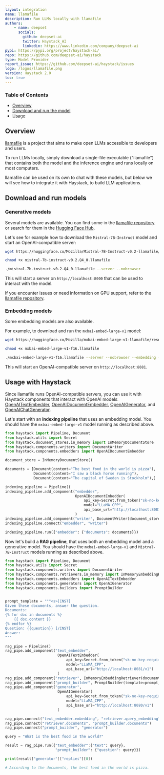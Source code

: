 ```yaml
---
layout: integration
name: llamafile
description: Run LLMs locally with llamafile
authors:
    - name: deepset
      socials:
        github: deepset-ai
        twitter: Haystack_AI
        linkedin: https://www.linkedin.com/company/deepset-ai
pypi: https://pypi.org/project/haystack-ai/
repo: https://github.com/deepset-ai/haystack
type: Model Provider
report_issue: https://github.com/deepset-ai/haystack/issues
logo: /logos/llamafile.png
version: Haystack 2.0
toc: true
---
```


### **Table of Contents**

- [Overview](#overview)
- [Download and run the model](#download-and-run-the-model)
- [Usage](#usage)

## Overview

[llamafile](https://github.com/Mozilla-Ocho/llamafile) is a project that aims to make open LLMs accessible to developers and users.

To run LLMs locally, simply download a single-file executable ("llamafile") that contains both the model and the inference engine and runs locally on most computers.

llamafile can be used on its own to chat with these models, but below we will see how to integrate it with Haystack, to build LLM applications.

## Download and run models
### Generative models
Several models are available. You can find some in the [llamafile repository](https://github.com/Mozilla-Ocho/llamafile) or search for them in the [Hugging Face Hub](https://huggingface.co/models?library=llamafile).

Let's see for example how to download the `Mistral-7B-Instruct` model and start an OpenAI-compatible server:

```bash
wget https://huggingface.co/Mozilla/Mistral-7B-Instruct-v0.2-llamafile/resolve/main/mistral-7b-instruct-v0.2.Q4_0.llamafile

chmod +x mistral-7b-instruct-v0.2.Q4_0.llamafile

./mistral-7b-instruct-v0.2.Q4_0.llamafile --server --nobrowser
```

This will start a server on `http://localhost:8000` that can be used to interact with the model.

If you encounter issues or need information on GPU support, refer to the [llamafile repository](https://github.com/Mozilla-Ocho/llamafile).

### Embedding models
Some embedding models are also available.

For example, to download and run the `mxbai-embed-large-v1` model:

```bash
wget https://huggingface.co/Mozilla/mxbai-embed-large-v1-llamafile/resolve/main/mxbai-embed-large-v1-f16.llamafile

chmod +x mxbai-embed-large-v1-f16.llamafile

./mxbai-embed-large-v1-f16.llamafile --server --nobrowser --embedding --port 8081
```

This will start an OpenAI-compatible server on `http://localhost:8081`.


## Usage with Haystack

Since llamafile runs OpenAI-compatible servers, you can use it with Haystack components that interact with OpenAI models:
[OpenAITextEmbedder](https://docs.haystack.deepset.ai/docs/openaitextembedder), [OpenAIDocumentEmbedder](https://docs.haystack.deepset.ai/docs/openaidocumentembedder), [OpenAIGenerator](https://docs.haystack.deepset.ai/docs/openaigenerator), and [OpenAIChatGenerator](https://docs.haystack.deepset.ai/docs/openaichatgenerator).


Let's start with an **indexing pipeline** that uses an embedding model.
You should have the `mxbai-embed-large-v1` model running as described above.

```python
from haystack import Pipeline, Document
from haystack.utils import Secret
from haystack.document_stores.in_memory import InMemoryDocumentStore
from haystack.components.writers import DocumentWriter
from haystack.components.embedders import OpenAIDocumentEmbedder

document_store = InMemoryDocumentStore()

documents = [Document(content="The best food in the world is pizza"),
             Document(content="I saw a black horse running"),
             Document(content="The capital of Sweden is Stockholm"),]

indexing_pipeline = Pipeline()
indexing_pipeline.add_component("embedder",
                                OpenAIDocumentEmbedder(
                                    api_key=Secret.from_token("sk-no-key-required"),  # for compatibility with the OpenAI API
                                    model="LLaMA_CPP",
                                    api_base_url="http://localhost:8081/v1")
                                )
indexing_pipeline.add_component("writer", DocumentWriter(document_store=document_store))
indexing_pipeline.connect("embedder", "writer")

indexing_pipeline.run({"embedder": {"documents": documents}})
```

Now let's build a **RAG pipeline**, that uses both an embedding model and a generative model.
You should have the `mxbai-embed-large-v1` and `Mistral-7B-Instruct` models running as described above.

```python
from haystack import Pipeline, Document
from haystack.utils import Secret
from haystack.components.writers import DocumentWriter
from haystack.components.retrievers.in_memory import InMemoryEmbeddingRetriever
from haystack.components.embedders import OpenAITextEmbedder
from haystack.components.generators import OpenAIGenerator
from haystack.components.builders import PromptBuilder


prompt_template = """<s>[INST]
Given these documents, answer the question.
Documents:
{% for doc in documents %}
    {{ doc.content }}
{% endfor %}
Question: {{question}} [/INST]
Answer:
"""

rag_pipe = Pipeline()
rag_pipe.add_component("text_embedder", 
                        OpenAITextEmbedder(
                            api_key=Secret.from_token("sk-no-key-required"),  # for compatibility with the OpenAI API
                            model="LLaMA_CPP",
                            api_base_url="http://localhost:8081/v1")
                        )
rag_pipe.add_component("retriever", InMemoryEmbeddingRetriever(document_store=document_store))
rag_pipe.add_component("prompt_builder", PromptBuilder(template=prompt_template))
rag_pipe.add_component("generator",
                        OpenAIGenerator(
                            api_key=Secret.from_token("sk-no-key-required"),  # for compatibility with the OpenAI API
                            model="LLaMA_CPP",
                            api_base_url="http://localhost:8080/v1")
                        )

rag_pipe.connect("text_embedder.embedding", "retriever.query_embedding")
rag_pipe.connect("retriever.documents", "prompt_builder.documents")
rag_pipe.connect("prompt_builder", "generator")

query = "What is the best food in the world?"

result = rag_pipe.run({"text_embedder":{"text": query},
                       "prompt_builder": {"question": query}})

print(result["generator"]["replies"][0])

# According to the documents, the best food in the world is pizza.
```